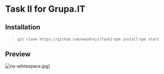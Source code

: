 # Task II for Grupa.IT

## Installation

> `git clone https://github.com/woodrejs/Task2` 
> `npm install` 
> `npm start`

## Preview

![no-whitespace.jpg](https://i.postimg.cc/Hknfphwc/II-1.jpg)]
